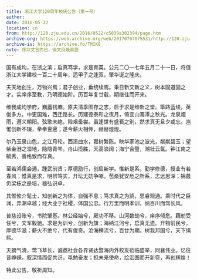```yaml
---
title: 浙江大学120周年校庆公告（第一号）
author: 
date: 2016-05-22
location: cn
from: http://120.zju.edu.cn/2016/0522/c5039a302394/page.htm
archive-org: https://web.archive.org/web/20170707075531/http://120.zju.edu.cn:80/2016/0522/c5039a302394/page.htm
archive-is: https://archive.fo/TMIK8
note: 序以文言而已，後文庶幾直語
---
```

国有成均，在浙之滨；启真笃学，求是育英。公元二〇一七年五月二十一日，将值浙江大学建校一百二十周年，适甲子之逢双，肇华诞之隆庆。

夫天地创生，万物兴焉；君子创业，垂统续焉。秉日新又新之义，树本固道固之才。实庠序至教，乃明德始阶。历百年复廿载，期继往而开来。

维我成均学府，巍矗钱塘。原夫清季图存之志，启于求是维新之堂。筚路蓝缕，英俊多方。中更国难，西迁路长。历建德泰和之夜月，倚宜山湄潭之秋光。龙泉烟雨，遵义朝阳。弦歌未绝，险艰备尝。虽逢世有盛衰之别，然求真无旦夕或忘。岂惟创新不辍，拳拳亶亶；遂今薪火相传，赫赫煌煌。

尔乃玉泉山色，之江月轮。西溪曲水，嘉树繁陈。映华家池之波光，粼粼碧玉；望紫金港之湿地，隐隐青岑。舟山揽胜，天高浪阔；海宁合璧，潮壮云氤。钟江南之毓秀，善格致而存真。

至若鸿儒会通，踵武前贤；厚德励行，创启新学。惟新是系，勤学修德，授业有若春风；惟真是求，明辨笃实，开坛无妨争啄。苞桑犹安危之所系，志远思深；锦蕞仍梁栋之是培，器弘识卓。

其惟攸介髦士，知创新之为体，自强不息；笃求真之为鹄，思睿观通。乘时代之巨澜，弄潮卓越；经大业于社稷，体国公忠。行万里而明本训，纳百川而驾长风。

普慈设账兮，书院肇基。林公经始兮，厥功不移。山河数劫兮，庠序倾危。藕舫受任兮，文军毅驰。求是为训兮，创新为旗；海纳江河兮，启真无遗。开物前民兮，厚德华滋；薪火不绝兮，代有俊奇。沧海横流兮，百廿为期。树我邦国兮，天下缉熙。

天朗气清，莺飞草长，诚邀社会各界贤达暨海内外校友莅临盛举，同襄伟业。忆往昔峥嵘，叙深情而促共识，黾勉奋发；担未来使命，绘宏图而开新卷，再创辉煌！

特此公告，敬祈周知。
